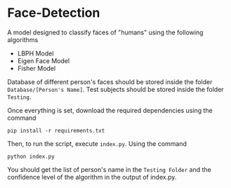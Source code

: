 # Face-Detection

A model designed to classify faces of "humans" using the following algorithms
- LBPH Model
- Eigen Face Model
- Fisher Model

Database of different person's faces should be stored inside the folder `Database/[Person's Name]`. Test subjects should be stored inside the folder `Testing`. 

Once everything is set, download the required dependencies using the command
```
pip install -r requirements.txt
```

Then, to run the script, execute `index.py`. Using the command
```
python index.py
```

You should get the list of person's name in the `Testing Folder` and the confidence level of the algorithm in the output of index.py.
